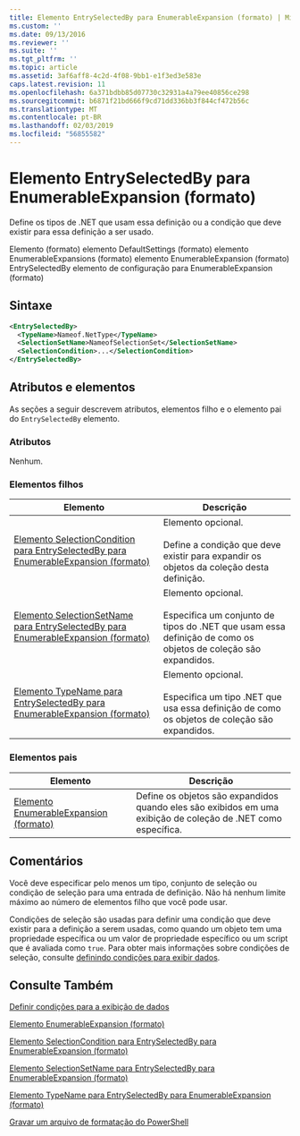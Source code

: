 ```yaml
---
title: Elemento EntrySelectedBy para EnumerableExpansion (formato) | Microsoft Docs
ms.custom: ''
ms.date: 09/13/2016
ms.reviewer: ''
ms.suite: ''
ms.tgt_pltfrm: ''
ms.topic: article
ms.assetid: 3af6aff8-4c2d-4f08-9bb1-e1f3ed3e583e
caps.latest.revision: 11
ms.openlocfilehash: 6a371bdbb85d07730c32931a4a79ee40856ce298
ms.sourcegitcommit: b6871f21bd666f9cd71dd336bb3f844cf472b56c
ms.translationtype: MT
ms.contentlocale: pt-BR
ms.lasthandoff: 02/03/2019
ms.locfileid: "56855582"
---
```

# <a name="entryselectedby-element-for-enumerableexpansion-format"></a>Elemento EntrySelectedBy para EnumerableExpansion (formato)

Define os tipos de .NET que usam essa definição ou a condição que deve existir para essa definição a ser usado.

Elemento (formato) elemento DefaultSettings (formato) elemento EnumerableExpansions (formato) elemento EnumerableExpansion (formato) EntrySelectedBy elemento de configuração para EnumerableExpansion (formato)

## <a name="syntax"></a>Sintaxe

```xml
<EntrySelectedBy>
  <TypeName>Nameof.NetType</TypeName>
  <SelectionSetName>NameofSelectionSet</SelectionSetName>
  <SelectionCondition>...</SelectionCondition>
</EntrySelectedBy>
```

## <a name="attributes-and-elements"></a>Atributos e elementos

As seções a seguir descrevem atributos, elementos filho e o elemento pai do `EntrySelectedBy` elemento.

### <a name="attributes"></a>Atributos

Nenhum.

### <a name="child-elements"></a>Elementos filhos

|Elemento|Descrição|
|-------------|-----------------|
|[Elemento SelectionCondition para EntrySelectedBy para EnumerableExpansion (formato)](./selectioncondition-element-for-entryselectedby-for-enumerableexpansion-format.md)|Elemento opcional.<br /><br /> Define a condição que deve existir para expandir os objetos da coleção desta definição.|
|[Elemento SelectionSetName para EntrySelectedBy para EnumerableExpansion (formato)](./selectionsetname-element-for-entryselectedby-for-enumerableexpansion-format.md)|Elemento opcional.<br /><br /> Especifica um conjunto de tipos do .NET que usam essa definição de como os objetos de coleção são expandidos.|
|[Elemento TypeName para EntrySelectedBy para EnumerableExpansion (formato)](./typename-element-for-entryselectedby-for-enumerableexpansion-format.md)|Elemento opcional.<br /><br /> Especifica um tipo .NET que usa essa definição de como os objetos de coleção são expandidos.|

### <a name="parent-elements"></a>Elementos pais

|Elemento|Descrição|
|-------------|-----------------|
|[Elemento EnumerableExpansion (formato)](./enumerableexpansion-element-format.md)|Define os objetos são expandidos quando eles são exibidos em uma exibição de coleção de .NET como específica.|

## <a name="remarks"></a>Comentários

Você deve especificar pelo menos um tipo, conjunto de seleção ou condição de seleção para uma entrada de definição. Não há nenhum limite máximo ao número de elementos filho que você pode usar.

Condições de seleção são usadas para definir uma condição que deve existir para a definição a serem usadas, como quando um objeto tem uma propriedade específica ou um valor de propriedade específico ou um script que é avaliada como `true`. Para obter mais informações sobre condições de seleção, consulte [definindo condições para exibir dados](./defining-conditions-for-displaying-data.md).

## <a name="see-also"></a>Consulte Também

[Definir condições para a exibição de dados](./defining-conditions-for-displaying-data.md)

[Elemento EnumerableExpansion (formato)](./enumerableexpansion-element-format.md)

[Elemento SelectionCondition para EntrySelectedBy para EnumerableExpansion (formato)](./selectioncondition-element-for-entryselectedby-for-enumerableexpansion-format.md)

[Elemento SelectionSetName para EntrySelectedBy para EnumerableExpansion (formato)](./selectionsetname-element-for-entryselectedby-for-enumerableexpansion-format.md)

[Elemento TypeName para EntrySelectedBy para EnumerableExpansion (formato)](./typename-element-for-entryselectedby-for-enumerableexpansion-format.md)

[Gravar um arquivo de formatação do PowerShell](./writing-a-powershell-formatting-file.md)
